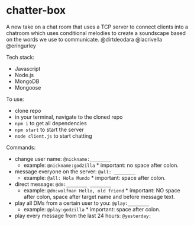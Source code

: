 # chatter-box

A new take on a chat room that uses a TCP server to connect clients into a 
chatroom which uses conditional melodies to create a soundscape based on 
the words we use to communicate.
@dirtdeodara
@lacrivella
@eringurley

Tech stack:
* Javascript
* Node.js
* MongoDB
* Mongoose 


 To use:
 * clone repo
 * in your terminal, navigate to the cloned repo
 * ``` npm i ``` to get all dependencies
 * ``` npm start ``` to start the server
 * ``` node client.js ``` to start chatting
 
 Commands:
 * change user name: ``` @nickname:________ ```
      * example: ``` @nickname:godzilla ```
            * important: no space after colon.
 * message everyone on the server: ``` @all: ________ ```
      * example: ``` @all: Hola Mundo ```
            * important: space after colon.
 * direct message: ``` @dm:________ ________ ```
      * example: ``` @dm:wolfman Hello, old friend ```
            * important: NO space after colon, space after target name and before message text.
 * play all DMs from a certain user to you: ``` @play:________ ```
      * example: ``` @play:godzilla ```
            * important: space after colon.
 * play every message from the last 24 hours: ``` @yesterday: ```
      
